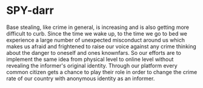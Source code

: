 # SPY-darr
Base stealing, like crime in general, is increasing and is also getting more difficult to curb. Since the time we wake up, to the time we go to bed we experience a large number of unexpected misconduct around us which makes us afraid and frightened to raise our voice against any crime thinking about the danger to oneself and ones knownfars. So our efforts are to implement the same idea from physical level to online level without revealing the informer's original identity. Through our platform every common citizen gets a chance to play their role in order to change the crime rate of our country with anonymous identity as an informer.
